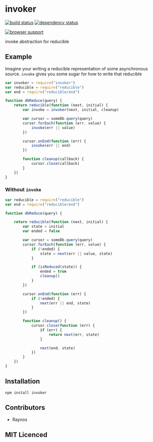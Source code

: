 # invoker

[![build status][1]][2] [![dependency status][3]][4]

[![browser support][5]][6]

invoke abstraction for reducible

## Example

Imagine your writing a reducible representation of some asynchronous
source. `invoke` gives you some sugar for how to write that reducible

```js
var invoker = require("invoker")
var reducible = require("reducible")
var end = require("reducible/end")

function dbReduce(query) {
    return reducible(function (next, initial) {
        var invoke = invoker(next, initial, cleanup)

        var cursor = someDb.query(query)
        cursor.forEach(function (err, value) {
            invoke(err || value)
        })

        cursor.onEnd(function (err) {
            invoke(err || end)
        })

        function cleanup(callback) {
            cursor.close(callback)
        }
    })
}
```

### Without `invoke`

```js
var reducible = require("reducible")
var end = require("reducible/end")

function dbReduce(query) {

    return reducible(function (next, initial) {
        var state = initial
        var ended = false

        var cursor = someDb.query(query)
        cursor.forEach(function (err, value) {
            if (!ended) {
                state = next(err || value, state)
            }

            if (isReduced(state)) {
                ended = true
                cleanup()
            }
        })

        cursor.onEnd(function (err) {
            if (!ended) {
                next(err || end, state)
            }
        })

        function cleanup() {
            cursor.close(function (err) {
                if (err) {
                    return next(err, state)
                }

                next(end, state)
            })
        }
    })
}
```

## Installation

`npm install invoker`

## Contributors

 - Raynos

## MIT Licenced

  [1]: https://secure.travis-ci.org/Colingo/invoker.png
  [2]: http://travis-ci.org/Colingo/invoker
  [3]: http://david-dm.org/Colingo/invoker/status.png
  [4]: http://david-dm.org/Colingo/invoker
  [5]: http://ci.testling.com/Colingo/invoker.png
  [6]: http://ci.testling.com/Colingo/invoker
